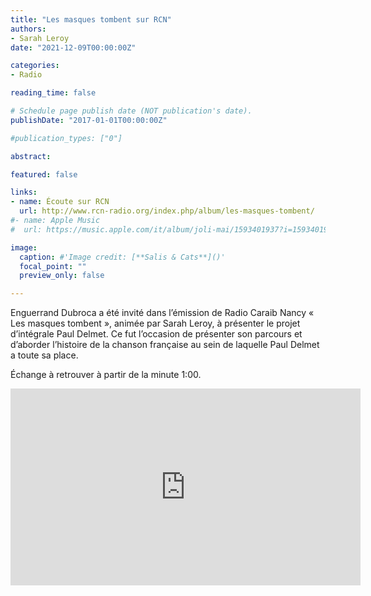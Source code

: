 ```yaml
---
title: "Les masques tombent sur RCN"
authors:
- Sarah Leroy
date: "2021-12-09T00:00:00Z"

categories:
- Radio

reading_time: false

# Schedule page publish date (NOT publication's date).
publishDate: "2017-01-01T00:00:00Z"

#publication_types: ["0"]

abstract: 

featured: false

links:
- name: Écoute sur RCN
  url: http://www.rcn-radio.org/index.php/album/les-masques-tombent/
#- name: Apple Music
#  url: https://music.apple.com/it/album/joli-mai/1593401937?i=1593401938&l=en

image:
  caption: #'Image credit: [**Salis & Cats**]()'
  focal_point: ""
  preview_only: false

---
```

Enguerrand Dubroca a été invité dans l’émission de Radio Caraib Nancy « Les masques tombent », animée par Sarah Leroy, à présenter le projet d’intégrale Paul Delmet. Ce fut l’occasion de présenter son parcours et d’aborder l’histoire de la chanson française au sein de laquelle Paul Delmet a toute sa place.

Échange à retrouver à partir de la minute 1:00.

<iframe width="560" height="315" src="https://www.youtube.com/embed/Lf3ZL0AgWX4" title="YouTube video player" frameborder="0" allow="accelerometer; autoplay; clipboard-write; encrypted-media; gyroscope; picture-in-picture" allowfullscreen></iframe>